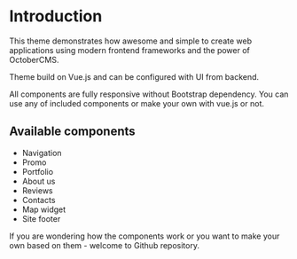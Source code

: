 # Introduction

This theme demonstrates how awesome and simple to create web applications using modern frontend frameworks and the power of OctoberCMS.

Theme build on Vue.js and can be configured with UI from backend.

All components are fully responsive without Bootstrap dependency. You can use any of included components or make your own with vue.js or not.

## Available components

- Navigation
- Promo
- Portfolio
- About us
- Reviews
- Contacts
- Map widget
- Site footer

If you are wondering how the components work or you want to make your own based on them - welcome to Github repository.